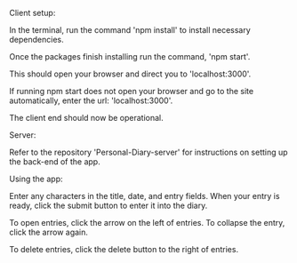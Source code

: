 Client setup:

In the terminal, run the command 'npm install' to install necessary dependencies.

Once the packages finish installing run the command, 'npm start'.

This should open your browser and direct you to 'localhost:3000'.

If running npm start does not open your browser and go to the site automatically, enter the url: 'localhost:3000'.

The client end should now be operational. 

Server:

Refer to the repository 'Personal-Diary-server' for instructions on setting up the back-end of the app.

Using the app:

Enter any characters in the title, date, and entry fields. When your entry is ready, click the submit button to enter it into the diary.

To open entries, click the arrow on the left of entries. To collapse the entry, click the arrow again.

To delete entries, click the delete button to the right of entries.